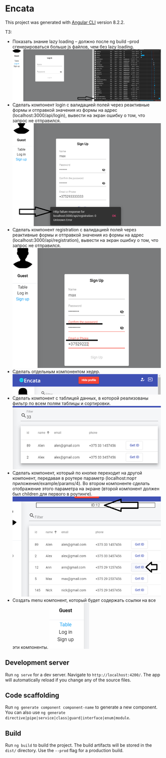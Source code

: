 # Encata

This project was generated with [Angular CLI](https://github.com/angular/angular-cli) version 8.2.2.

ТЗ:
 * Показать знание lazy loading – должно после ng build –prod сгенерироваться больше js файлов, чем без lazy loading.
![Screenshot](task2.png)
 * Сделать компонент login с валидацией полей через реактивные формы и отправкой значения из формы на адрес (localhost:3000/api/login), вывести на экран ошибку о том, что запрос не отправился.
![Screenshot](task3.png)
 * Сделать компонент registration с валидацией полей через реактивные формы и отправкой значения из формы на адрес (localhost:3000/api/registration), вывести на экран ошибку о том, что запрос не отправился.
![Screenshot](task4.png)
 * Сделать отдельным компонентом хедер.
![Screenshot](task5.png)
 * Сделать компонент с таблицей данных, в которой реализованы фильтр по всем полям таблицы и сортировки.
![Screenshot](task6.png)
 * Сделать компонент, который по кнопке переходит на другой компонент, передавая в роутере параметр (localhost:порт приложения/example/params/4). Во втором компоненте сделать отображение этого параметра на экране (второй компонент должен был children для первого в роутинге).
![Screenshot](task7.png)
 * Создать menu компонент, который будет содержать ссылки на все эти компоненты.
![Screenshot](task8.png)

## Development server

Run `ng serve` for a dev server. Navigate to `http://localhost:4200/`. The app will automatically reload if you change any of the source files.

## Code scaffolding

Run `ng generate component component-name` to generate a new component. You can also use `ng generate directive|pipe|service|class|guard|interface|enum|module`.

## Build

Run `ng build` to build the project. The build artifacts will be stored in the `dist/` directory. Use the `--prod` flag for a production build.

